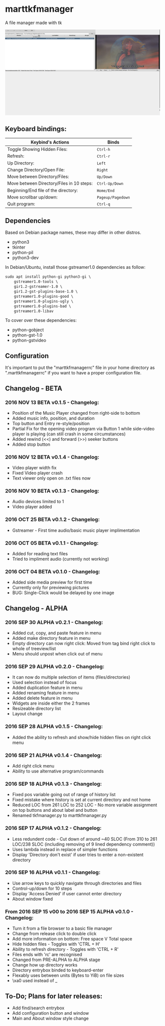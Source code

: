 # marttkfmanager
A file manager made with tk

![BETA v0.1.5 - Video player screenshot](screenshot_01.png)

## Keyboard bindings:

 Keybind's Actions                          | Binds
 -------------------------------------------|-------------
 Toggle Showing Hidden Files:               | `Ctrl-h`
 Refresh:                                   | `Ctrl-r`
 Up Directory:                              | `Left`
 Change Directory/Open File:                | `Right`
 Move between Directory/Files:              | `Up/Down`
 Move between Directory/Files in 10 steps:  | `Ctrl-Up/Down`
 Beginning/End file of the directory:       | `Home/End`
 Move scrollbar up/down:                    | `Pageup/Pagedown`
 Quit program:                              | `Ctrl-q`

## Dependencies

Based on Debian package names, these may differ in other distros.

* python3
* tkinter
* python-pil
* python3-dev 

In Debian/Ubuntu, install those gstreamer1.0 dependencies as follow:

```
sudo apt install python-gi python3-gi \
    gstreamer1.0-tools \
    gir1.2-gstreamer-1.0 \
    gir1.2-gst-plugins-base-1.0 \
    gstreamer1.0-plugins-good \
    gstreamer1.0-plugins-ugly \
    gstreamer1.0-plugins-bad \
    gstreamer1.0-libav
```

To cover over these dependencies:

* python-gobject
* python-gst-1.0
* python-gstvideo

## Configuration

It's important to put the "marttkfmanagerrc" file in your home directory as ".marttkfmanagerrc" if you want to have a proper configuration file.

## Changelog - BETA

### 2016 NOV 13 BETA v0.1.5 - Changelog:
* Position of the Music Player changed from right-side to bottom
* Added music info, position, and duration
* Top button and Entry re-style/position
* Partial Fix for the opening video program via Button 1 while side-video player is playing (can still crash in some circumstances)
* Added rewind (<<) and forward (>>) seeker buttons 
* Added stop button

### 2016 NOV 12 BETA v0.1.4 - Changelog:
* Video player width fix
* Fixed Video player crash
* Text viewer only open on .txt files now

### 2016 NOV 10 BETA v0.1.3 - Changelog:
* Audio devices limited to 1
* Video player added

### 2016 OCT 25 BETA v0.1.2 - Changelog:
* Gstreamer - First time audio/basic music player implimentation

### 2016 OCT 05 BETA v0.1.1 - Changelog:
* Added for reading text files
* Tried to impliment audio (currently not working)

### 2016 OCT 04 BETA v0.1.0 - Changelog:
* Added side media preview for first time
 * Currently only for previewing pictures
 * BUG: Single-Click would be delayed by one image

## Changelog - ALPHA

### 2016 SEP 30 ALPHA v0.2.1 - Changelog:
* Added cut, copy, and paste feature in menu
* Added make directory feature in menu
* Empty directory can now right click: Moved from tag bind right click to whole of treeview/list
* Menu should unpost when click out of menu

### 2016 SEP 29 ALPHA v0.2.0 - Changelog:
* It can now do multiple selection of items (files/directories)
 * Used selection instead of focus
* Added duplication feature in menu
* Added renaming feature in menu
* Added delete feature in menu
* Widgets are inside either the 2 frames
* Resizeable directory list
* Layout change

### 2016 SEP 28 ALPHA v0.1.5 - Changelog:
* Added the ability to refresh and show/hide hidden files on right click menu

### 2016 SEP 21 ALPHA v0.1.4 - Changelog:
* Add right click menu
 * Ability to use alternative program/commands

### 2016 SEP 18 ALPHA v0.1.3 - Changelog:
* Fixed pos variable going out of range of history list
* Fixed mistake where history is set at current directory and not home
* Reduced LOC from 261 LOC to 252 LOC - No more variable assignment on top buttons and about label and button
* Renamed tkfmanager.py to marttkfmanager.py

### 2016 SEP 17 ALPHA v0.1.2 - Changelog:

* Less redundent code - Cut down of around ~40 SLOC (From 310 to 261 LOC/238 SLOC (including removing of 9 lined dependency comment))
 * Uses lambda instead in replace of simpler functions
* Display 'Directory don\'t exist' if user tries to enter a non-existent directory

### 2016 SEP 16 ALPHA v0.1.1 - Changelog:

* Use arrow keys to quickly navigate through directories and files
* Control-up/down for 10 steps
* Display 'Access Denied' if user cannot enter directory
* About window fixed

### From 2016 SEP 15 v00 to 2016 SEP 15 ALPHA v0.1.0 - Changelog:

* Turn it from a file browser to a basic file manager
* Change from release click to double click 
* Add more information on bottom: Free space V Total space
* Hide hidden files - Toggles with 'CTRL + H'
* Ability to refresh directory - Toggles with 'CTRL + R'
* Files ends with 'rc' are recognised
* Changed from PRE-ALPHA to ALPHA stage
* Change how up directory works
* Directory entrybox binded to keyboard-enter 
* Flexably uses between units (Bytes to YiB) on file sizes
* \xa0 used instead of _

## To-Do; Plans for later releases:

* Add find/search entrybox
* Add configuration button and window
* Main and About window style change



